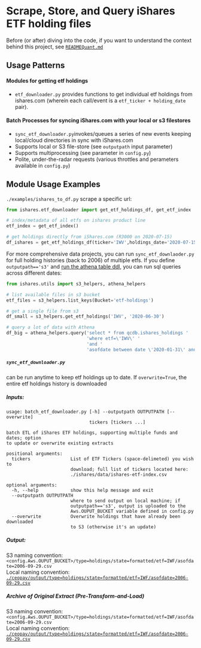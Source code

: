 # Scrape, Store, and Query iShares ETF holding files
Before (or after) diving into the code, if you want to understand the context behind this project, see [`READMEQuant.md`](https://github.com/talsan/ishares/blob/master/READMEQuant.md)

## Usage Patterns
#### Modules for getting etf holdings 
- `etf_downloader.py` provides functions to get individual etf holdings from ishares.com (wherein each call/event is a `etf_ticker + holding_date` pair).
#### Batch Processes for syncing iShares.com with your local or s3 filestores
- `sync_etf_downloader.py`invokes/queues a series of new events keeping local/cloud directories in sync with iShares.com
- Supports local or S3 file-store (see `outputpath` input parameter)
- Supports multiprocessing (see parameter in `config.py`)
- Polite, under-the-radar requests (various throttles and perameters available in `config.py`)

## Module Usage Examples
`./examples/ishares_to_df.py`
scrape a specific url:
```python
from ishares.etf_downloader import get_etf_holdings_df, get_etf_index

# index/metadata of all etfs on ishares product line
etf_index = get_etf_index()

# get holdings directly from iShares.com (R3000 on 2020-07-15)
df_ishares = get_etf_holdings_df(ticker='IWV',holdings_date='2020-07-15')
```
For more comprehensive data projects, you can run `sync_etf_downlaoder.py` for full holding histories (back to 2006) of multiple etfs. 
If you define `outputpath=='s3'` and [run the athena table ddl]('http://github.com'), you can run sql queries across different dates:
```python
from ishares.utils import s3_helpers, athena_helpers

# list available files in s3 bucket
etf_files = s3_helpers.list_keys(Bucket='etf-holdings')

# get a single file from s3
df_small = s3_helpers.get_etf_holdings('IWV', '2020-06-30')

# query a lot of data with Athena
df_big = athena_helpers.query('select * from qcdb.ishares_holdings '
                              'where etf=\'IWV\' '
                              'and '
                              'asofdate between date \'2020-01-31\' and date \'2020-06-30\'')
```

##### `sync_etf_downloader.py`
can be run anytime to keep etf holdings up to date. If `overwrite=True`, the entire etf holdings history is downloaded
##### Inputs: 
```
usage: batch_etf_downloader.py [-h] --outputpath OUTPUTPATH [--overwrite]
                               tickers [tickers ...]

batch ETL of iShares ETF holdings, supporting multiple funds and dates; option
to update or overwrite existing extracts

positional arguments:
  tickers               List of ETF Tickers (space-delimeted) you wish to
                        download; full list of tickers located here:
                        ./ishares/data/ishares-etf-index.csv

optional arguments:
  -h, --help            show this help message and exit
  --outputpath OUTPUTPATH
                        where to send output on local machine; if
                        outputpath=='s3', output is uploaded to the
                        Aws.OUPUT_BUCKET variable defined in config.py
  --overwrite           Overwrite holdings that have already been downloaded
                        to S3 (otherwise it's an update)

```

##### Output: 
S3 naming convention: `<config.Aws.OUPUT_BUCKET>/type=holdings/state=formatted/etf=IWF/asofdate=2006-09-29.csv`  
Local naming convention: [`./ceopay/output/type=holdings/state=formatted/etf=IWF/asofdate=2006-09-29.csv`](https://github.com/talsan/ceopay/blob/master/data/masteridx/year%3D2020/qtr%3D2.txt)    
##### Archive of Original Extract (Pre-Transform-and-Load)
S3 naming convention: `<config.Aws.OUPUT_BUCKET>/type=holdings/state=formatted/etf=IWF/asofdate=2006-09-29.csv`  
Local naming convention: [`./ceopay/output/type=holdings/state=formatted/etf=IWF/asofdate=2006-09-29.csv`](https://github.com/talsan/ceopay/blob/master/data/masteridx/year%3D2020/qtr%3D2.txt)  
